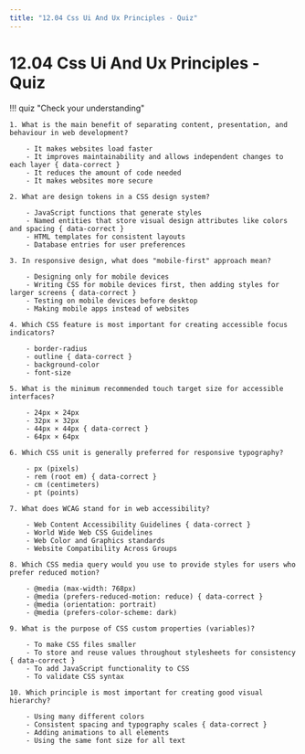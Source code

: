 ```yaml
---
title: "12.04 Css Ui And Ux Principles - Quiz"
---
```


# 12.04 Css Ui And Ux Principles - Quiz

!!! quiz "Check your understanding"

    1. What is the main benefit of separating content, presentation, and behaviour in web development?

        - It makes websites load faster
        - It improves maintainability and allows independent changes to each layer { data-correct }
        - It reduces the amount of code needed
        - It makes websites more secure

    2. What are design tokens in a CSS design system?

        - JavaScript functions that generate styles
        - Named entities that store visual design attributes like colors and spacing { data-correct }
        - HTML templates for consistent layouts
        - Database entries for user preferences

    3. In responsive design, what does "mobile-first" approach mean?

        - Designing only for mobile devices
        - Writing CSS for mobile devices first, then adding styles for larger screens { data-correct }
        - Testing on mobile devices before desktop
        - Making mobile apps instead of websites

    4. Which CSS feature is most important for creating accessible focus indicators?

        - border-radius
        - outline { data-correct }
        - background-color
        - font-size

    5. What is the minimum recommended touch target size for accessible interfaces?

        - 24px × 24px
        - 32px × 32px
        - 44px × 44px { data-correct }
        - 64px × 64px

    6. Which CSS unit is generally preferred for responsive typography?

        - px (pixels)
        - rem (root em) { data-correct }
        - cm (centimeters)
        - pt (points)

    7. What does WCAG stand for in web accessibility?

        - Web Content Accessibility Guidelines { data-correct }
        - World Wide Web CSS Guidelines
        - Web Color and Graphics standards
        - Website Compatibility Across Groups

    8. Which CSS media query would you use to provide styles for users who prefer reduced motion?

        - @media (max-width: 768px)
        - @media (prefers-reduced-motion: reduce) { data-correct }
        - @media (orientation: portrait)
        - @media (prefers-color-scheme: dark)

    9. What is the purpose of CSS custom properties (variables)?

        - To make CSS files smaller
        - To store and reuse values throughout stylesheets for consistency { data-correct }
        - To add JavaScript functionality to CSS
        - To validate CSS syntax

    10. Which principle is most important for creating good visual hierarchy?

        - Using many different colors
        - Consistent spacing and typography scales { data-correct }
        - Adding animations to all elements
        - Using the same font size for all text
